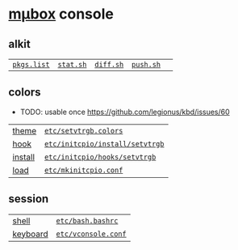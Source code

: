 # [mµbox](../readme.md) console

## alkit

| | | | | |
|-|-|-|-|-|
| [`pkgs.list`](pkgs.list) | [`stat.sh`](stat.sh) | [`diff.sh`](diff.sh) | [`push.sh`](push.sh) |

## colors

- TODO: usable once https://github.com/legionus/kbd/issues/60

| | |
|-|-|
| [theme](https://man.archlinux.org/man/setvtrgb.8) | [`etc/setvtrgb.colors`](etc/setvtrgb.colors) |
| [hook](https://wiki.archlinux.org/index.php/Mkinitcpio#Runtime_hooks) | [`etc/initcpio/install/setvtrgb`](etc/initcpio/install/setvtrgb) |
| [install](https://wiki.archlinux.org/index.php/Mkinitcpio#Build_hooks) | [`etc/initcpio/hooks/setvtrgb`](etc/initcpio/hooks/setvtrgb) |
| [load](https://wiki.archlinux.org/index.php/Mkinitcpio#HOOKS) | [`etc/mkinitcpio.conf`](etc/mkinitcpio.conf) |

## session

| | |
|-|-|
| [shell](https://wiki.archlinux.org/index.php/Bash) | [`etc/bash.bashrc`](etc/bash.bashrc) |
| [keyboard](https://man.archlinux.org/man/vconsole.conf.5) | [`etc/vconsole.conf`](etc/vconsole.conf) |
